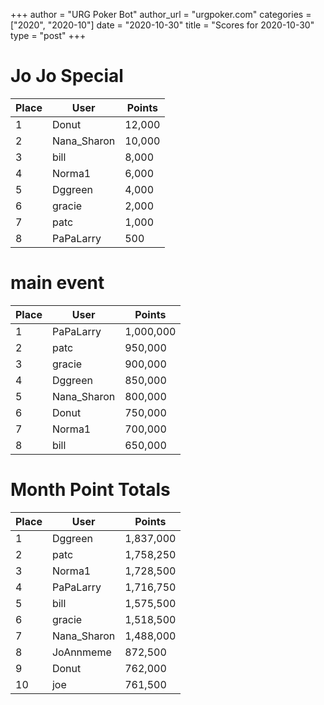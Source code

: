 +++
author = "URG Poker Bot"
author_url = "urgpoker.com"
categories = ["2020", "2020-10"]
date = "2020-10-30"
title = "Scores for 2020-10-30"
type = "post"
+++
# Jo Jo Special

| Place | User | Points |
|-------|------|--------|
| 1 | Donut | 12,000 |
| 2 | Nana_Sharon | 10,000 |
| 3 | bill | 8,000 |
| 4 | Norma1 | 6,000 |
| 5 | Dggreen | 4,000 |
| 6 | gracie | 2,000 |
| 7 | patc | 1,000 |
| 8 | PaPaLarry | 500 |

# main event

| Place | User | Points |
|-------|------|--------|
| 1 | PaPaLarry | 1,000,000 |
| 2 | patc | 950,000 |
| 3 | gracie | 900,000 |
| 4 | Dggreen | 850,000 |
| 5 | Nana_Sharon | 800,000 |
| 6 | Donut | 750,000 |
| 7 | Norma1 | 700,000 |
| 8 | bill | 650,000 |

# Month Point Totals

| Place | User | Points |
|-------|------|--------|
| 1 | Dggreen | 1,837,000 |
| 2 | patc | 1,758,250 |
| 3 | Norma1 | 1,728,500 |
| 4 | PaPaLarry | 1,716,750 |
| 5 | bill | 1,575,500 |
| 6 | gracie | 1,518,500 |
| 7 | Nana_Sharon | 1,488,000 |
| 8 | JoAnnmeme | 872,500 |
| 9 | Donut | 762,000 |
| 10 | joe | 761,500 |
